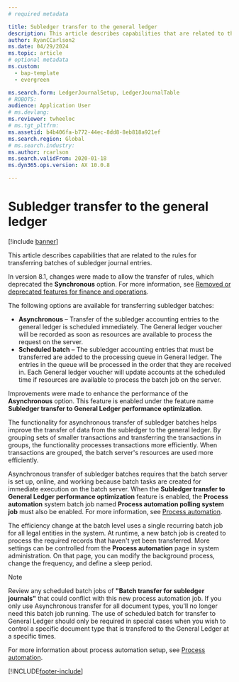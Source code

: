 ```yaml
---
# required metadata

title: Subledger transfer to the general ledger
description: This article describes capabilities that are related to the subledger transfer process in General ledger.
author: RyanCCarlson2
ms.date: 04/29/2024
ms.topic: article
# optional metadata
ms.custom: 
  - bap-template
  - evergreen 

ms.search.form: LedgerJournalSetup, LedgerJournalTable
# ROBOTS: 
audience: Application User
# ms.devlang: 
ms.reviewer: twheeloc
# ms.tgt_pltfrm: 
ms.assetid: b4b406fa-b772-44ec-8dd8-8eb818a921ef
ms.search.region: Global
# ms.search.industry: 
ms.author: rcarlson
ms.search.validFrom: 2020-01-18
ms.dyn365.ops.version: AX 10.0.8

---
```


# Subledger transfer to the general ledger

[!include [banner](../includes/banner.md)]

This article describes capabilities that are related to the rules for transferring batches of subledger journal entries.

In version 8.1, changes were made to allow the transfer of rules, which deprecated the **Synchronous** option. For more information, see [Removed or deprecated features for finance and operations](../../fin-ops-core/dev-itpro/migration-upgrade/deprecated-features.md?toc=%2fdynamics365%2ffinance%2ftoc.json#finance-and-operations-81-with-platform-update-20).

The following options are available for transferring subledger batches:

- **Asynchronous** – Transfer of the subledger accounting entries to the general ledger is scheduled immediately. The General ledger voucher will be recorded as soon as resources are available to process the request on the server.
- **Scheduled batch** – The subledger accounting entries that must be transferred are added to the processing queue in General ledger. The entries in the queue will be processed in the order that they are received in. Each General ledger voucher will update accounts at the scheduled time if resources are available to process the batch job on the server.

Improvements were made to enhance the performance of the **Asynchronous** option. This feature is enabled under the feature name **Subledger transfer to General Ledger performance optimization**.

The functionality for asynchronous transfer of subledger batches helps improve the transfer of data from the subledger to the general ledger. By grouping sets of smaller transactions and transferring the transactions in groups, the functionality processes transactions more efficiently. When transactions are grouped, the batch server's resources are used more efficiently.

Asynchronous transfer of subledger batches requires that the batch server is set up, online, and working because batch tasks are created for immediate execution on the batch server. When the  **Subledger transfer to General Ledger performance optimization** feature is enabled, the **Process automation** system batch job named **Process automation polling system job** must also be enabled. For more information, see [Process automation](../../fin-ops-core/dev-itpro/sysadmin/process-automation.md).

The efficiency change at the batch level uses a single recurring batch job for all legal entities in the system. At runtime, a new batch job is created to process the required records that haven't yet been transferred. More settings can be controlled from the **Process automation** page in system administration. On that page, you can modify the background process, change the frequency, and define a sleep period. 

>[!NOTE]
>Review any scheduled batch jobs of **"Batch transfer for subledger journals"** that could conflict with this new process automation job. If you only use Asynchronous transfer for all document types, you'll no longer need this batch job running. The use of scheduled batch for transfer to General Ledger should only be required in special cases when you wish to control a specific document type that is transfered to the General Ledger at a specific times. 

For more information about process automation setup, see [Process automation](../../fin-ops-core/dev-itpro/sysadmin/process-automation.md).

[!INCLUDE[footer-include](../../includes/footer-banner.md)]

